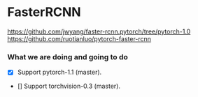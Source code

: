 # FasterRCNN
https://github.com/jwyang/faster-rcnn.pytorch/tree/pytorch-1.0
https://github.com/ruotianluo/pytorch-faster-rcnn

### What we are doing and going to do

- [x] Support pytorch-1.1 (master).
- [] Support torchvision-0.3 (master).